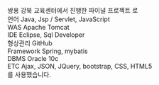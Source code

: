 쌍용 강북 교육센터에서 진행한 파이널 프로젝트 로 <br>
언어                 Java,  Jsp / Servlet, JavaScript <br>
WAS                Apache Tomcat <br> 
IDE                  Eclipse, Sql Developer <br>
형상관리          GitHub <br>
Framework     Spring, mybatis <br>
DBMS             Oracle 10c <br>
ETC                  Ajax, JSON, JQuery, bootstrap, CSS, HTML5 <br>
를 사용했습니다.
